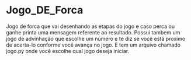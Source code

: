 # Jogo_DE_Forca
Jogo de forca que vai desenhando as etapas do jogo e caso perca ou ganhe printa uma mensagem referente ao resultado.
Possui tambem um jogo de advinhação que escolhe um número e te diz se você está proximo de acerta-lo conforme você avança no jogo.
E tem um arquivo chamado jogo.py onde você escolhe qual jogo deseja iniciar.
